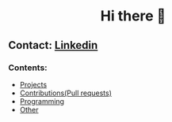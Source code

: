 <h1 align="center">Hi there 👋</h1>

## Contact: [Linkedin](https://www.linkedin.com/in/giuseppe-ferrara-link/)

### Contents:
  - [Projects](#projects)
  - [Contributions(Pull requests)](#contributions)
  - [Programming](#programming)
  - [Other](#other)
  




